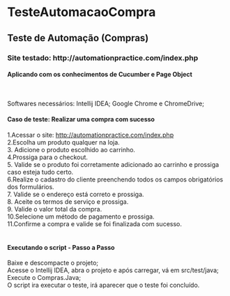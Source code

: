 # TesteAutomacaoCompra

<h2>Teste de Automação (Compras) </h2>
<h3>Site testado: http://automationpractice.com/index.php </h3>
<h4> Aplicando com os conhecimentos de Cucumber e Page Object </h4> <br /> 

Softwares necessários: Intellij IDEA; Google Chrome e ChromeDrive; <br/>

<h4> Caso de teste: Realizar uma compra com sucesso </h4>

1.Acessar o site: http://automationpractice.com/index.php <br/>
2.Escolha um produto qualquer na loja. <br/>
3. Adicione o produto escolhido ao carrinho. <br/>
4.Prossiga para o checkout. <br/>
5. Valide se o produto foi corretamente adicionado ao carrinho e prossiga caso esteja tudo certo. <br/>
6.Realize o cadastro do cliente preenchendo todos os campos obrigatórios dos formulários. <br/>
7. Valide se o endereço está correto e prossiga. <br/>
8. Aceite os termos de serviço e prossiga. <br/>
9. Valide o valor total da compra. <br/>
10.Selecione um método de pagamento e prossiga. <br/>
11.Confirme a compra e valide se foi finalizada com sucesso. <br/> <br/>

<h4> Executando o script - Passo a Passo </h4>
Baixe e descompacte o projeto; <br/>
Acesse o Intellij IDEA, abra o projeto e após carregar, vá em src/test/java; <br/>
Execute o Compras.Java; <br/>
O script ira executar o teste, irá aparecer que o teste foi concluído.
